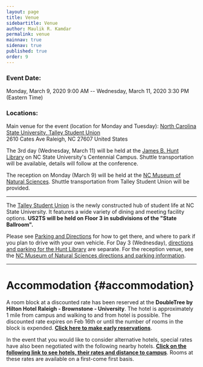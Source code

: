 ```yaml
---
layout: page
title: Venue
sidebartitle: Venue
author: Maulik R. Kamdar
permalink: venue
mainnav: true
sidenav: true
published: true
order: 9
---
```


### Event Date: 
Monday, March 9, 2020 9:00 AM -- Wednesday, March 11, 2020 3:30 PM (Eastern Time)

### Locations:

Main venue for the event (location for Monday and Tuesday):
[North Carolina State University, Talley Student Union](https://www.google.com/maps?q=2610+Cates+Ave+++Raleigh+NC+27607+US)  
2610 Cates Ave 
Raleigh, NC 27607
United States

The 3rd day (Wednesday, March 11) will be held at the [James B. Hunt Library](https://www.lib.ncsu.edu/huntlibrary) on NC State University's Centennial Campus. Shuttle transportation will be available, details will follow at the conference.

The reception on Monday (March 9) will be held at the [NC Museum of Natural Sciences](https://naturalsciences.org). Shuttle transportation from Talley Student Union will be provided.

----------------------

The [Talley Student Union](https://studentcenters.ncsu.edu/location/talley/) is the newly constructed hub of student life at NC State University. It features a wide variety of dining and meeting facility options. **US2TS will be held on Floor 3 in subdivisions of the "State Ballroom".**

Please see [Parking and Directions](https://studentcenters.ncsu.edu/facility-information/parking-directions/) for how to get there, and where to park if you plan to drive with your own vehicle. For Day 3 (Wednesday), [directions and parking for the Hunt Library](https://www.lib.ncsu.edu/huntlibrary/parking) are separate. For the reception venue, see the [NC Museum of Natural Sciences directions and parking information](https://naturalsciences.org/visit/directions-parking).

----------------------

# Accommodation {#accommodation}

A room block at a discounted rate has been reserved at the **DoubleTree by Hilton Hotel Raleigh - Brownstone - University**. The hotel is approximately 1 mile from campus and walking to and from hotel is possible. The discounted rate expires on Feb 16th or until the number of rooms in the block is expended. [**Click here to make early reservations**](http://doubletree.hilton.com/en/dt/groups/personalized/R/RDUDNDT-US2-20200307/index.jhtml).

In the event that you would like to consider alternative hotels, special rates have also been negotiated with the following nearby hotels. [**Click on the following link to see hotels, their rates and distance to campus**](https://ReservationCounter.HotelPlanner.com/EventPage5738627). Rooms at these rates are available on a first-come first basis.
